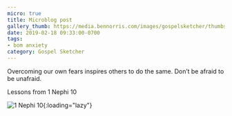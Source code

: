 ```yaml
---
micro: true
title: Microblog post
gallery_thumb: https://media.bennorris.com/images/gospelsketcher/thumbs/1-nephi-10.jpg
date: 2019-02-18 09:33:00-0700
tags:
- bom anxiety
category: Gospel Sketcher
---
```


Overcoming our own fears inspires others to do the same. Don’t be afraid to be unafraid.

Lessons from 1 Nephi 10

![1 Nephi 10](https://media.bennorris.com/images/gospelsketcher/bom-anxiety-study/1-nephi-10.jpg){:loading="lazy"}